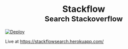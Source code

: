 
<div align="center">
  <h1>Stackflow <br /> <small>Search Stackoverflow</small></h1>
</div>

[![Deploy](https://www.herokucdn.com/deploy/button.svg)](https://heroku.com/deploy)

Live at https://stackflowsearch.herokuapp.com/

